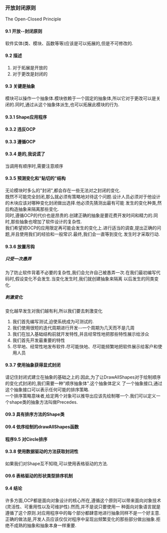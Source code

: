 ### 开放封闭原则
The Open-Closed Principle
#### 9.1 开放--封闭原则
软件实体(类、模块、函数等等)应该是可以拓展的,但是不可修改的.  
#### 9.2 描述
1. 对于拓展是开放的
2. 对于更改是封闭的
#### 9.3 关键是抽象 
模块可以操作一个抽象体.模块依赖于一个固定的抽象体,所以它对于更改可以是关闭的.同时,通过从这个抽象体派生,也可以拓展此模块的行为.
#### 9.3.1 Shape应用程序
#### 9.3.2 违反OCP
#### 9.3.3 遵循OCP
#### 9.3.4 是的,我说谎了
当调用有顺序时,需要注意顺序
#### 9.3.5 预测变化和"贴切的"结构
无论模块时多么的"封闭",都会存在一些无法对之封闭的变化.  
既然不可能完全封闭,那么就必须有策略地对待这个问题.设计人员必须对于他设计的木块应该对哪种变化封闭做出选择.他必须先猜测出最有可能
发生的变化种类,然后构造抽象来隔离那些变化.  
同时,遵循OCP的代价也是昂贵的.创建正确的抽象是要花费开发时间和精力的.同时,那些抽象也增加了软件设计的复杂性.  
我们希望把OCP的应用限定再可能会发生的变化上.进行适当的调查,提出正确的问题,并且使用我们的经验和一般常识.最终,我们会一直等到变化
发生时才采取行动.
#### 9.3.6 放置吊钩
##### 只受一次愚弄
为了防止软件背着不必要的复杂性,我们会允许自己被愚弄一次.在我们最初编写代码时,假设变化不会发生.当变化发生时,我们就创建抽象来隔离
以后发生的同类变化.
##### 刺激变化
变化越早发生对我们越有利,所以我们要去刺激变化
1. 我们首先编写测试,迫使系统成为可测试的.
2. 我们使用很短的迭代周期进行开发--一个周期为几天而不是几周
3. 我们在加入基础结构前就开发特性,并且经常性地把那些特性展示给涉众
4. 我们首先开发最重要的特性
5. 尽早地、经常性地发布软件.尽可能快地、尽可能频繁地把软件展示给客户和使用人员
#### 9.3.7 使用抽象获得显式封闭
请记住封闭式建立在抽象的基础之上的.因此,为了让DrawAllShapes对于绘制顺序的变化式封闭的,我们需要一种"顺序抽象体".这个抽象体定义
了一个抽象接口,通过这个抽象接口可以表示任何可能的排序策略.  
一个排序策略意味者,给定两个对象可以推导出应该先绘制哪一个.我们可以定义一个shape类的抽象方法叫做Precedes.
#### 09.3 具有排序方法的Shape类
#### 09.4 依序绘制的drawAllShapes函数
#### 程序9.5 对Circle排序
#### 9.3.8 使用数据驱动的方法获取封闭性
如果我们对Shape互不知晓,可以使用表格驱动的方法.
#### 09.6 表格驱动的形状类型排序机制
#### 9.4 结论
许多方面,OCP都是面向对象设计的核心所在,遵循这个原则可以带来面向对象技术(灵活性、可重用性以及可维护性).然而,并不是说只要使用一
种面向对象语言就是遵循了这个原则.对应用程序中的每个部分都肆意地进行抽象同样不是一个好主意.  
正确的做法是,开发人员应该仅仅对程序中呈现出频繁变化的那些部分做出抽象.拒绝不成熟的抽象和抽象本身一样重要.
